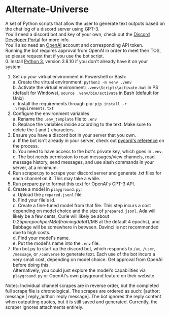 # Alternate-Universe
A set of Python scripts that allow the user to generate text outputs based on the chat log of a discord server using GPT-3.  
You'll need a discord bot and key of your own, check out the [Discord Developer Portal](https://discord.com/developers/applications) for more info.  
You'll also need an [OpenAI](https://beta.openai.com) account and corresponding API token.  
Running the bot requires approval from OpenAI in order to meet their TOS, so please request that if you use the bot script.  
0. Install [Python 3](https://www.python.org/downloads/), version 3.8.10 if you don't already have it on your system.
1. Set up your virtual environment in Powershell or Bash:  
  a. Create the virtual environment: `python3 -m venv .venv`  
  b. Activate the virtual environment: `.venv\Scripts\activate.bat` in PS (default for Windows), `source .venv/bin/activate` in Bash (default for Unix)  
  c. Install the requirements through pip: `pip install -r .\requirements.txt`  
2. Configure the environment variables  
  a. Rename the `.env_template` file to `.env`  
  b. Replace the variables inside according to the text. Make sure to delete the `{` and `}` characters.  
3. Ensure you have a discord bot in your server that you own.  
  a. If the bot isn't already in your server, check out [pycord's reference](https://docs.pycord.dev/en/stable/discord.html) on the process.  
  b. You need to have access to the bot's private key, which goes in `.env`.  
  c. The bot needs permission to read messages/view channels, read message history, send messages, and use slash commands in your server, at a minimum.  
4. Run scraper.py to scrape your discord server and generate .txt files for each channel on it. This may take a while.  
5. Run prepare.py to format this text for OpenAI's GPT-3 API.  
6. Create a model in `playground.py`:  
  a. Upload the `prepared.jsonl` file  
  b. Find your file's id.  
  c. Create a fine-tuned model from that file. This step incurs a cost depending on model choice and the size of `prepared.jsonl`. Ada will likely be a few cents, Curie will likely be about $0.25 per epoch per MB of training data ($1/MB at the default 4 epochs), and Babbage will be somewhere in between. Davinci is not recommended due to high costs.  
  d. Find your model's name.  
  e. Put the model's name into the `.env` file.  
6. Run bot.py to start up the discord bot, which responds to `/au`, `/user`, `/message`, or `/converse` to generate text. Each use of the bot incurs a very small cost, depending on model choice. Get approval from OpenAI before doing this.  
      Alternatively, you could just explore the model's capabilities via `playground.py` or OpenAI's own playground feature on their website.

Notes:
Individual channel scrapes are in reverse order, but the completed full scrape file is chronological.
The scrapes are ordered as such: [author: message | reply_author: reply message]. The bot ignores the reply content when outputting quotes, but it is still saved and generated.
Currently, the scraper ignores attachments entirely.
